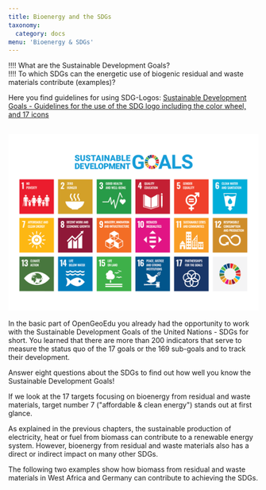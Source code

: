 ```yaml
---
title: Bioenergy and the SDGs 
taxonomy:
  category: docs
menu: 'Bioenergy & SDGs'
---
```


!!!! What are the Sustainable Development Goals? <br>
!!!! To which SDGs can the energetic use of biogenic residual and waste materials contribute (examples)?

Here you find guidelines for using SDG-Logos:
[Sustainable Development Goals - Guidelines for the use of the SDG logo including the color wheel, and 17 icons](https://www.un.org/sustainabledevelopment/wp-content/uploads/2019/01/SDG_Guidelines_AUG_2019_Final.pdf) <br><br>

![](E_SDG_Poster_2019_without_UN_emblem_WEB.png?lightbox=800&resize=500&classes=caption "Die 17 Sustainable Development Goals. © United Nations")

In the basic part of OpenGeoEdu you already had the opportunity to work with the Sustainable Development Goals of the United Nations - SDGs for short. You learned that there are more than 200 indicators that serve to measure the status quo of the 17 goals or the 169 sub-goals and to track their development.  

Answer eight questions about the SDGs to find out how well you know the Sustainable Development Goals! 

If we look at the 17 targets focusing on bioenergy from residual and waste materials, target number 7 ("affordable & clean energy") stands out at first glance.   

As explained in the previous chapters, the sustainable production of electricity, heat or fuel from biomass can contribute to a renewable energy system. However, bioenergy from residual and waste materials also has a direct or indirect impact on many other SDGs. 

The following two examples show how biomass from residual and waste materials in West Africa and Germany can contribute to achieving the SDGs.